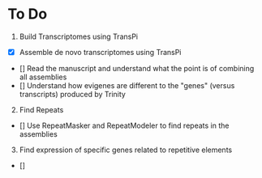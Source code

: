 # To Do

1. Build Transcriptomes using TransPi

- [x] Assemble de novo transcriptomes using TransPi
- [] Read the manuscript and understand what the point is of combining all assemblies
- [] Understand how evigenes are different to the "genes" (versus transcripts) produced by Trinity


2. Find Repeats

- [] Use RepeatMasker and RepeatModeler to find repeats in the assemblies

3. Find expression of specific genes related to repetitive elements

- []
